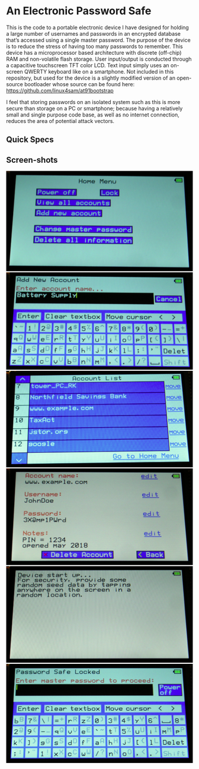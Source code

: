 # An Electronic Password Safe
This is the code to a portable electronic device I have designed for holding a large number of usernames and passwords in an encrypted database that’s accessed using a single master password.  The purpose of the device is to reduce the stress of having too many passwords to remember.  This device has a microprocessor based architecture with discrete (off-chip) RAM and non-volatile flash storage.  User input/output is conducted through a capacitive touchscreen TFT color LCD.  Text input simply uses an on-screen QWERTY keyboard like on a smartphone.  Not included in this repository, but used for the device is a slightly modified version of an open-source bootloader whose source can be found here:
https://github.com/linux4sam/at91bootstrap

I feel that storing passwords on an isolated system such as this is more secure than storage on a PC or smartphone; because having a relatively small and single purpose code base, as well as no internet connection, reduces the area of potential attack vectors.

## Quick Specs

## Screen-shots
<img src="https://github.com/RyanWKennedy/lockpod/blob/master/img/IOSC_home.PNG">
<br/>
<img src="https://github.com/RyanWKennedy/lockpod/blob/master/img/IOSC_add.PNG">
<br/>
<img src="https://github.com/RyanWKennedy/lockpod/blob/master/img/IOSC_list.PNG">
<br/>
<img src="https://github.com/RyanWKennedy/lockpod/blob/master/img/IOSC_view.PNG">
<br/>
<img src="https://github.com/RyanWKennedy/lockpod/blob/master/img/IOSC_startup.PNG">
<br/>
<img src="https://github.com/RyanWKennedy/lockpod/blob/master/img/IOSC_locked.PNG">
